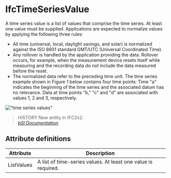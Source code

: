 IfcTimeSeriesValue
==================
A time series value is a list of values that comprise the time series. At
least one value must be supplied. Applications are expected to normalize
values by applying the following three rules:  
  
* All time (universal, local, daylight savings, and solar) is normalized against the ISO 8601 standard GMT/UTC (Universal Coordinated Time).  
* Any rollover is handled by the application providing the data. Rollover occurs, for example, when the measurement device resets itself while measuring and the recording data do not include the data measured before the reset.  
* The normalized data refer to the preceding time unit. The time series example shown in Figure 1 below contains four time points: Time "a" indicates the beginning of the time series and the associated datum has no relevance. Data at time points "b," "c" and "d" are associated with values 1, 2 and 3, respectively.  
  
!["time series values"](../figures/ifctimeseries_timeseriesvalue.gif "Figure 1
-- Time series value")  
  
> HISTORY  New entity in IFC2x2.  
[ _bSI
Documentation_](https://standards.buildingsmart.org/IFC/DEV/IFC4_2/FINAL/HTML/schema/ifcdatetimeresource/lexical/ifctimeseriesvalue.htm)


Attribute definitions
---------------------
| Attribute   | Description                                                   |
|-------------|---------------------------------------------------------------|
| ListValues  | A list of time-series values. At least one value is required. |


